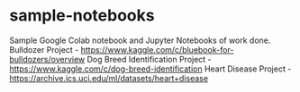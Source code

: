 # sample-notebooks
Sample Google Colab notebook and Jupyter Notebooks of work done.
Bulldozer Project - https://www.kaggle.com/c/bluebook-for-bulldozers/overview
Dog Breed Identification Project - https://www.kaggle.com/c/dog-breed-identification
Heart Disease Project - https://archive.ics.uci.edu/ml/datasets/heart+disease
